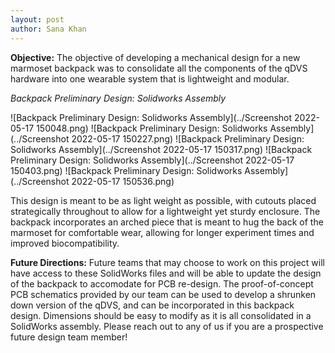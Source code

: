 ```yaml
---
layout: post
author: Sana Khan
---
```


**Objective:** 
The objective of developing a mechanical design for a new marmoset backpack was to consolidate all the components of the qDVS hardware into one wearable system that is lightweight and modular. 

_Backpack Preliminary Design: Solidworks Assembly_

![Backpack Preliminary Design: Solidworks Assembly](../Screenshot 2022-05-17 150048.png)
![Backpack Preliminary Design: Solidworks Assembly](../Screenshot 2022-05-17 150227.png)
![Backpack Preliminary Design: Solidworks Assembly](../Screenshot 2022-05-17 150317.png)
![Backpack Preliminary Design: Solidworks Assembly](../Screenshot 2022-05-17 150403.png)
![Backpack Preliminary Design: Solidworks Assembly](../Screenshot 2022-05-17 150536.png)


This design is meant to be as light weight as possible, with cutouts placed strategically throughout to allow for a lightweight yet sturdy enclosure. The backpack incorporates an arched piece that is meant to hug the back of the marmoset for comfortable wear, allowing for longer experiment times and improved biocompatibility. 

**Future Directions:**
Future teams that may choose to work on this project will have access to these SolidWorks files and will be able to update the design of the backpack to accomodate for PCB re-design. The proof-of-concept PCB schematics provided by our team can be used to develop a shrunken down version of the qDVS, and can be incorporated in this backpack design. Dimensions should be easy to modify as it is all consolidated in a SolidWorks assembly. Please reach out to any of us if you are a prospective future design team member!


